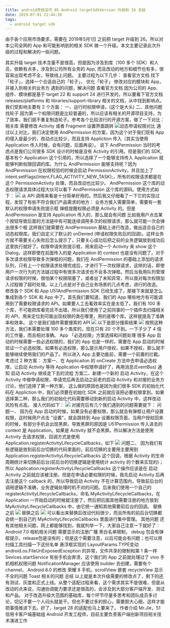 ```yaml
---
title: android奇技淫巧 05 Android targetSdkVersion 升级到 26 总结
date: 2019-07-01 22:44:10
tags:
  - android target sdk
---
```


由于各个应用市场要求，需要在 2019年5月1日 之前把 target 升级到 26。所以对本公司全网的 App 和可能影响到的相关 SDK 做一个升级。本文主要记录此次升级的过程和解决的一些问题。
<!--more-->
其实升级 target 技术含量不是很高，但是因为涉及到库（100 多个 SDK）和人员，依赖有点多，涉及到公司所有业务的 App, 而且改动的地方和细节也有多，很容易出现考虑不全，导致线上问题。
主要过程为以下几步：
查看官方文档
找下「轮子」，选择一个合适自己的「轮子」， 优化「轮子」
修改对应的模块和 App，并接入到相关的业务方
遇到的问题，解决问题
查看官方文档
因为公司的 App、组件、模块都是基于 target 22 和 support 24 进行开发的，所以要看下官方文档 releases/platforms 和 libraries/support-library 相关的文档，从中找到影响点。我们受影响主要有 2 个方面：
一、运行时权限申请，(这个是大头)
二、其他问题
找轮子
因为第一个权限问题是比较普遍的，所以应该有相关的开源项目支持，为了效率，我们就不重复制造轮子。参考各个比较流行的开源方案，做了一下对比：
相关库
需要修改 Activity 或者 Fragment
设置界面跳转
![动态申请权限对比](/assets/tools/tools-sdk-01.png)
通过以上对比，我们决定使用 AndPermission 的方案，因为这个对于我们现有 App 的侵入是最少的，改动点比较少，而且支持 Appliction 传入（其实当使用 Application 传入时候，会有问题，后面再说）。
说下 AndPermission
当时的考虑点是我们公司很多 SDK 设计的时候是没有 Activity 的引用。但是我们的 SDK, 基本有个 Application 这个引用的，所以选择了一个能够支持传入 Applicaiton 就能够判断权限回调的库。为什么 AndPermission 能够支持呢？因为 AndPermission 在权限校验的时候会启动 PermissionActivity，并且加上了 intent.setFlags(Intent.FLAG_ACTIVITY_NEW_TASK);，所有的权限请求都是在这个 PermissionActivity 处理，而且改动也比较少。
AndPermission 这个库的动态权限请求具体过程大伙可以看下 AndPermission 这个库的源码。使用方式如下：
![](/assets/tools/tools-sdk-02.png)
从 API 调用来看是十分简单好用的。然后我又仔细看了一下它的实现过程，发现了有些不符合我们产品需求的地方：
业务方接入需要简单，需要有一套默认的权限申请失败提示框
弹框提醒权限必须是 Activity 的。但是 AndPermission 是支持 Application 传入的，那么就会有问题
比如我用户点击某个按钮导致后面的方法链中有可能连续调用多次的权限请求，那么就可能一次会弹出很多个框
这样我们就需要在 AndPermission 基础上进行改造，做出适合自己的动态权限库。我们自定义了默认的 onDenied (申请权限失败后的回调)。这样业务方就不需要关心失败后怎么提示了，只要关心成功后把之前的业务逻辑放到成功后这里执行就好了。权限申请失败提示框，用来启动一个 Activity 来 show 这个 Dialog，这样即使在前面传入的是 Application 的 context 也是没有问题了。对于多次请求权限导致多次弹框的问题，我们在 AndPermission 的基础上添加的请求队列，只有上一个权限请求处理完成后，才进行下一次权限请求，这样的话，即使用户一次行为的方法链过程中有很多次请求也不会多次弹框。然后当我用队列管理请求权限的时候，很怕某个权限阻塞了，或者出了未知异常，所以我对每次权限加入过程做了超时处理。以上几点是对于自己业务场景的几点考虑，进行的改造。
修改各个 SDK 和 App
U51AndPermission SDK 已经生成了，那接下来就是怎么集成到各个 SDK 和 App 中了。首先我们要知道，我们的 App 哪些地方有可能调用到了需要权限请求的 API。如果要人工去看效率实在是太低了。我们有 100 多个库，不可能把库看完且不出错。所以我们使用了之前同事的一个插件去扫描相关的 API，用来定位到可能出现权限的类在哪里，用的是哪个库。这样就提高了准确率和效率。
这个是我们插件需要搜索的 API
![](/assets/tools/tools-sdk-03.png)
以下是部分搜索结果
![](/assets/tools/tools-sdk-04.png)
按照这种方法，我们本需要处理 100 多个类库的，现在只有 20 个不到。一下子少了 4 倍的工作量，而且相对准确。
App 「必选权限」方案选择和问题处理
很多 App 启动的时候需要一些必选权限的，我们的 App 也是一样的，需要在 App 启动的时候验证一个必选权限。如果有必选权限，那么提示用户授权，如果不授权，那么就不能够继续使用我们的产品了。所以进入 App 主要功能前，需要一个前置的拦截。考虑过 2 种方案：
方案一、在 Applicaiton 的 onCreate 方法中去申请必选权限，让启动 Activity 等待 Application 中权限申请好了，再用消息(EventBus) 通知 启动 Activity 继续走下去的流程
方案二、新建一个新的 启动 Activity，在这个 Activity 中做申请权限，申请完后再去启动之前老的启动 Activity
和对接的业务方讨论，他们选择了第一种方案， 这么做的原因也是因为我们很多 SDK 的初始化代码在 Appliction 中，我们必须要在初始化 SDK 之前就应该把必要权限拿到。如果选择第二种，那么我们的初始化代码需要移动到新的启动 Activity 中，这样改动风险有点高。
接入代码如下：
![](/assets/tools/tools-sdk-05.png)
对接完后有几个我们遇到的问题需要提下：
问题一、 因为在 App 启动的时候，如果没有必要权限，那么就会有弹框让用户设置权限，这时候用户点击 "设置"，就会跳转到 App 设置权限页面，当用户授权回来的时候，有部分手机会出现黑屏。导致黑屏的原因是 U51Permission 传入进去的 context 是 Application。如果是 Activity 就不会黑屏。所以解决方法是使用 Activity 去请求权限，回调方式是使用 Application.registerActivityLifecycleCallbacks，如下
![](/assets/tools/tools-sdk-06.png)
问题二、 因为我们有些逻辑是放到前后台切换的代码里面的，前后切换的主要用主要用到 Application.registerActivityLifecycleCallbacks 这个回调，根据 Activity 的生命周期统计来切换前后台(前后台的切换逻辑是使用统计 activity 的个数来实现的)；所以 Application.registerActivityLifecycleCallbacks 这个操作应该是在 启动 Activity 之前就应该被注册。但是在申请必要权限的时候，我先启动 Activity 后再去注册这个 callback 的，所以导致启动 Activity 不在计算范围内，导致前后台的调用逻辑不准确，业务逻辑处理时机不对的问题。后来我们使用一个自己的 registerActivityLifecycleCallbacks，命名 MyActivityLifecycleCallbacks，在 Application 一开始启动的时候就注册了，然后把后面其他需要注册的地方放到 MyActivityLifecycleCallbacks 中，由它统一通知其他需要前后台的回调。
替换之前
![](/assets/tools/tools-sdk-07.png)
替换之后
![](/assets/tools/tools-sdk-08.png)
可以看出来替换后改动代码很少，而且所有的前后台切换都会统一到自己的 MyActivityLifecycleCallbacks 里面进行集中管理。
其他问题
还有其他相关问题，网上都能够找到，我就列举一下，大家自己注意一下就好了：
Android 7.0 相机相关问题
需要显示的注册广播
黑白名单限制， debug 包会有弹框提示，release包是没有的；但是这个需要注意，以后可能会有问题；也可以用扫描工具扫描一下这份名单
悬浮框实现的 LayoutParams.TYPE变动
android.os.FileUriExposedException 的异常，文件共享的限制和第 1 条一样
Sevices.startService 有些手机会奔溃，这个我们的 App 之前就处理过了
vivo 手机相机权限问题
NotificationManager 应该使用 builder 去创建，需要有个 channel， Android 8.0 的修改
荣耀 8 手机，scrollView 嵌套 recycleView 显示不全的问题
Toast 相关的问题
总结
以上就是本次升级需要的修改点了，剩下的还有测试、灰度和正式上线。从整个适配过程来看，这个需求其实不是很难，但是从改动的点来说，沟通协调能力要求还是很高的，会涉及到大部分客户端开发、测试和产品。
对于改造升级大范围的基础库，每个环节尽量多思考和团队成员多讨论，切记不要一个人闷头就是干。但也不要过多的担心，需要胆大心细，这样才能把事情推进下去。好了，target 28 的适配也马上要来了。
作者介绍
Mr.Jie，51信用卡客户端基础组 Android 开发工程师，目前主要负责客户端创新项目相关技术演进工作


